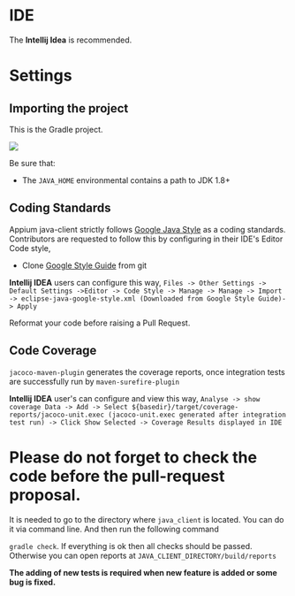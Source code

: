 # IDE

The **Intellij Idea** is recommended.

# Settings 

## Importing the project

This is the Gradle project. 

![](https://cloud.githubusercontent.com/assets/4927589/18324097/6141ef7c-7543-11e6-8661-81d631615502.png)

Be sure that:

- The `JAVA_HOME` environmental contains a path to JDK 1.8+

## Coding Standards

Appium java-client strictly follows [Google Java Style](https://google.github.io/styleguide/javaguide.html) as a coding standards. Contributors are requested to follow this by configuring in their IDE's Editor Code style,

* Clone [Google Style Guide](https://github.com/google/styleguide.git) from git

**Intellij IDEA** users can configure this way,
`Files -> Other Settings -> Default Settings ->Editor -> Code Style -> Manage -> Manage -> Import -> eclipse-java-google-style.xml (Downloaded from Google Style Guide)-> Apply`

Reformat your code before raising a Pull Request.


## Code Coverage

`jacoco-maven-plugin` generates the coverage reports, once integration tests are successfully run by `maven-surefire-plugin`

**Intellij IDEA** user's can configure and view this way,
`Analyse -> show coverage Data -> Add -> Select ${basedir}/target/coverage-reports/jacoco-unit.exec (jacoco-unit.exec generated after integration test run) -> Click Show Selected -> Coverage Results displayed in IDE`

# Please do not forget to check the code before the pull-request proposal. 

It is needed to go to the directory where `java_client` is located. You can do it via command line. And then run the following command

`gradle check`. If everything is ok then all checks should be passed. Otherwise you can open reports at `JAVA_CLIENT_DIRECTORY/build/reports`

**The adding of new tests is required when new feature is added or some bug is fixed.**